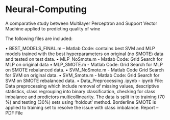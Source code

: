 # Neural-Computing
A comparative study between Multilayer Perceptron and Support Vector Machine applied to predicting quality of wine

The following files are included: 

• BEST_MODELS_FINAL.m – Matlab Code: contains best SVM and MLP models
trained with the best hyperparameters on original (no SMOTE) data and tested on test
data.
• MLP_NoSmote.m - Matlab Code: Grid Search for MLP on original data
• MLP_SMOTE.m - Matlab Code: Grid Search for MLP on SMOTE rebalanced data.
• SVM_NoSmote.m - Matlab Code Grid Search for SVM on original data.
• SVM_Smote.m - Matlab Code: Grid Search for SVM on SMOTE rebalanced data.
• Data_Preprocessing .ipynb - ipynb File: Data preprocessing which include removal
of missing values, descriptive statistics, class regrouping into binary classification,
checking for class imbalance and predictors multicollinearity. The data is split in to
training (70 %) and testing (30%) sets using ‘holdout’ method. Borderline SMOTE is
applied to training set to resolve the issue with class imbalance.
Report – PDF File
